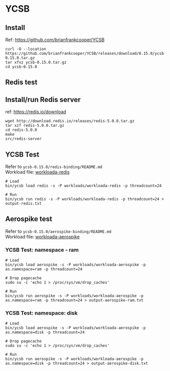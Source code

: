YCSB
====

Install
-------
Ref: https://github.com/brianfrankcooper/YCSB
```
curl -O --location https://github.com/brianfrankcooper/YCSB/releases/download/0.15.0/ycsb-0.15.0.tar.gz
tar xfvz ycsb-0.15.0.tar.gz
cd ycsb-0.15.0
```

Redis test
----------
## Install/run Redis server   
ref: <https://redis.io/download>
```
wget http://download.redis.io/releases/redis-5.0.0.tar.gz
tar xzf redis-5.0.0.tar.gz
cd redis-5.0.0
make
src/redis-server 
```

## YCSB Test 
Refer to `ycsb-0.15.0/redis-binding/README.md`  
Workload file: [workloada-redis](workloada-redis)
```
# Load
bin/ycsb load redis -s -P workloads/workloada-redis -p threadcount=24

# Run
bin/ycsb run redis -s -P workloads/workloada-redis -p threadcount=24 > output-redis.txt
```

Aerospike test
--------------
Refer to `ycsb-0.15.0/aerospike-binding/README.md`  
Workload file: [workloada-aerospike](workloada-aerospike)

### YCSB Test: namespace - ram
```
# Load
bin/ycsb load aerospike -s -P workloads/workloada-aerospike -p as.namespace=ram -p threadcount=24

# Drop pagecache
sudo su -c 'echo 1 > /proc/sys/vm/drop_caches'

# Run
bin/ycsb run aerospike -s -P workloads/workloada-aerospike -p as.namespace=ram -p threadcount=24 > output-aerospike-ram.txt
```

### YCSB Test: namespace: disk
```
# Load
bin/ycsb load aerospike -s -P workloads/workloada-aerospike -p as.namespace=disk -p threadcount=24

# Drop pagecache
sudo su -c 'echo 1 > /proc/sys/vm/drop_caches'

# Run
bin/ycsb run aerospike -s -P workloads/workloada-aerospike -p as.namespace=disk -p threadcount=24 > output-aerospike-disk.txt
```
